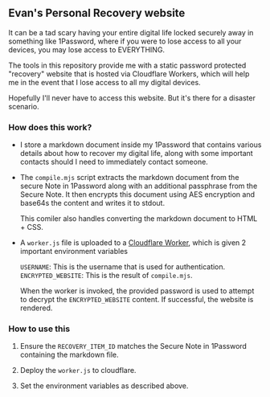 ## Evan's Personal Recovery website

It can be a tad scary having your entire digital life locked securely away in
something like 1Password, where if you were to lose access to all your devices,
you may lose access to EVERYTHING.

The tools in this repository provide me with a static password protected
"recovery" website that is hosted via Cloudflare Workers, which will help me in
the event that I lose access to all my digital devices.

Hopefully I'll never have to access this website. But it's there for a disaster
scenario.

### How does this work?

- I store a markdown document inside my 1Password that contains various
  details about how to recover my digital life, along with some important
  contacts should I need to immediately contact someone.

- The `compile.mjs` script extracts the markdown document from the secure
  Note in 1Password along with an additional passphrase from the Secure Note.
  It then encrypts this document using AES encryption and base64s the content
  and writes it to stdout.

  This comiler also handles converting the markdown document to HTML + CSS.

- A `worker.js` file is uploaded to a [Cloudflare
  Worker](https://workers.cloudflare.com/), which is given 2 important
  environment variables

  `USERNAME`: This is the username that is used for authentication.  
  `ENCRYPTED_WEBSITE`: This is the result of `compile.mjs`.

  When the worker is invoked, the provided password is used to attempt to
  decrypt the `ENCRYPTED_WEBSITE` content. If successful, the website is rendered.

### How to use this

1. Ensure the `RECOVERY_ITEM_ID` matches the Secure Note in 1Password
   containing the markdown file.

2. Deploy the `worker.js` to cloudflare.

3. Set the environment variables as described above.
